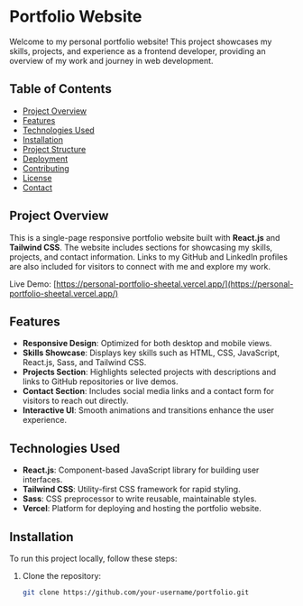 # Portfolio Website

Welcome to my personal portfolio website! This project showcases my skills, projects, and experience as a frontend developer, providing an overview of my work and journey in web development.

## Table of Contents

- [Project Overview](#project-overview)
- [Features](#features)
- [Technologies Used](#technologies-used)
- [Installation](#installation)
- [Project Structure](#project-structure)
- [Deployment](#deployment)
- [Contributing](#contributing)
- [License](#license)
- [Contact](#contact)

## Project Overview

This is a single-page responsive portfolio website built with **React.js** and **Tailwind CSS**. The website includes sections for showcasing my skills, projects, and contact information. Links to my GitHub and LinkedIn profiles are also included for visitors to connect with me and explore my work.

Live Demo: [https://personal-portfolio-sheetal.vercel.app/](https://personal-portfolio-sheetal.vercel.app/)

## Features

- **Responsive Design**: Optimized for both desktop and mobile views.
- **Skills Showcase**: Displays key skills such as HTML, CSS, JavaScript, React.js, Sass, and Tailwind CSS.
- **Projects Section**: Highlights selected projects with descriptions and links to GitHub repositories or live demos.
- **Contact Section**: Includes social media links and a contact form for visitors to reach out directly.
- **Interactive UI**: Smooth animations and transitions enhance the user experience.

## Technologies Used

- **React.js**: Component-based JavaScript library for building user interfaces.
- **Tailwind CSS**: Utility-first CSS framework for rapid styling.
- **Sass**: CSS preprocessor to write reusable, maintainable styles.
- **Vercel**: Platform for deploying and hosting the portfolio website.

## Installation

To run this project locally, follow these steps:

1. Clone the repository:
   ```bash
   git clone https://github.com/your-username/portfolio.git

